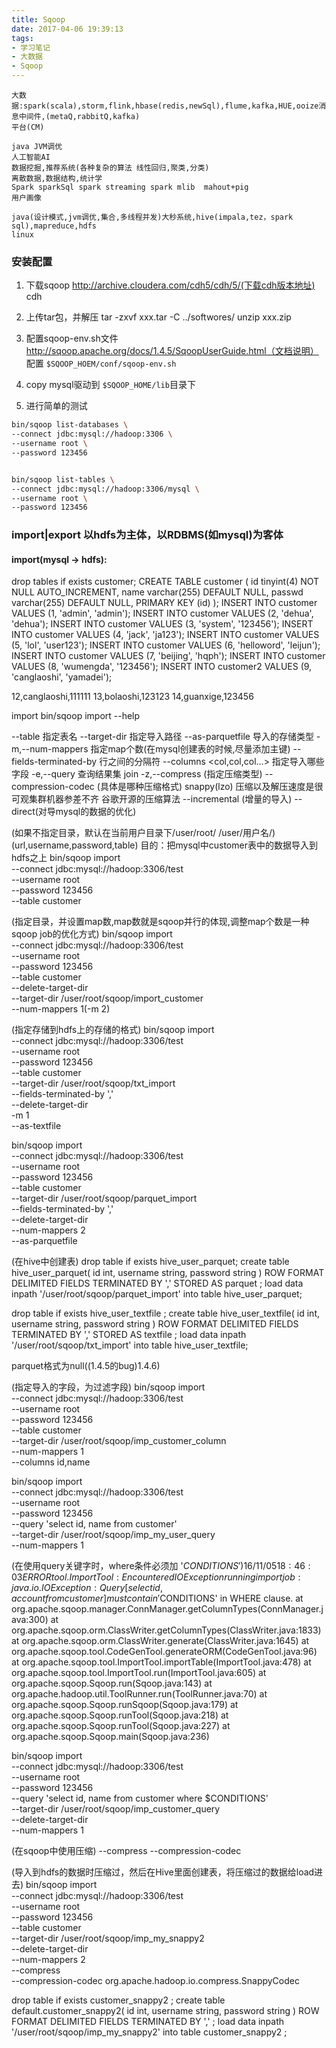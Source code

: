 ```yaml
---
title: Sqoop
date: 2017-04-06 19:39:13
tags:
- 学习笔记
- 大数据
- Sqoop
---
```


    大数据:spark(scala),storm,flink,hbase(redis,newSql),flume,kafka,HUE,ooize消息中间件,(metaQ,rabbitQ,kafka)
    平台(CM)

    java JVM调优
    人工智能AI
    数据挖掘,推荐系统(各种复杂的算法 线性回归,聚类,分类)
    离散数据,数据结构,统计学
    Spark sparkSql spark streaming spark mlib  mahout+pig
    用户画像

    java(设计模式,jvm调优,集合,多线程并发)大秒系统,hive(impala,tez，spark sql),mapreduce,hdfs
    linux

### 安装配置

1. 下载sqoop http://archive.cloudera.com/cdh5/cdh/5/(下载cdh版本地址)
cdh

2. 上传tar包，并解压
tar -zxvf xxx.tar -C ../softwores/
unzip xxx.zip

3. 配置sqoop-env.sh文件
http://sqoop.apache.org/docs/1.4.5/SqoopUserGuide.html（文档说明）
配置
`$SQOOP_HOEM/conf/sqoop-env.sh`
4. copy mysql驱动到
`$SQOOP_HOME/lib`目录下
5. 进行简单的测试

```bash
bin/sqoop list-databases \
--connect jdbc:mysql://hadoop:3306 \
--username root \
--password 123456


bin/sqoop list-tables \
--connect jdbc:mysql://hadoop:3306/mysql \
--username root \
--password 123456
```

### import|export  以hdfs为主体，以RDBMS(如mysql)为客体

#### import(mysql -> hdfs):
drop tables if exists customer;
CREATE TABLE customer (
  id tinyint(4) NOT NULL AUTO_INCREMENT,
  name varchar(255) DEFAULT NULL,
  passwd varchar(255) DEFAULT NULL,
  PRIMARY KEY (id)
);
INSERT INTO customer VALUES (1, 'admin', 'admin');
INSERT INTO customer VALUES (2, 'dehua', 'dehua');
INSERT INTO customer VALUES (3, 'system', '123456');
INSERT INTO customer VALUES (4, 'jack', 'ja123');
INSERT INTO customer VALUES (5, 'lol', 'user123');
INSERT INTO customer VALUES (6, 'helloword', 'leijun');
INSERT INTO customer VALUES (7, 'beijing', 'hqph');
INSERT INTO customer VALUES (8, 'wumengda', '123456');
INSERT INTO customer2 VALUES (9, 'canglaoshi', 'yamadei');

12,canglaoshi,111111
13,bolaoshi,123123
14,guanxige,123456


import
bin/sqoop import --help

 --table 指定表名
 --target-dir 指定导入路径
 --as-parquetfile  导入的存储类型
 -m,--num-mappers  指定map个数(在mysql创建表的时候,尽量添加主键)
 --fields-terminated-by 行之间的分隔符
 --columns <col,col,col...>  指定导入哪些字段
 -e,--query <statement>  查询结果集
 join
 -z,--compress (指定压缩类型)
 --compression-codec <codec>(具体是哪种压缩格式) snappy(lzo)
 压缩以及解压速度是很可观集群机器参差不齐 谷歌开源的压缩算法
 --incremental <import-type> (增量的导入)
 --direct(对导mysql的数据的优化)

 
(如果不指定目录，默认在当前用户目录下/user/root/ /user/用户名/)
(url,username,password,table)
目的：把mysql中customer表中的数据导入到hdfs之上
bin/sqoop import \
--connect jdbc:mysql://hadoop:3306/test \
--username root \
--password 123456 \
--table customer 


(指定目录，并设置map数,map数就是sqoop并行的体现,调整map个数是一种sqoop job的优化方式)
bin/sqoop import \
--connect jdbc:mysql://hadoop:3306/test \
--username root \
--password 123456 \
--table customer \
--delete-target-dir \
--target-dir /user/root/sqoop/import_customer \
--num-mappers 1(-m 2)

(指定存储到hdfs上的存储的格式)
bin/sqoop import \
--connect jdbc:mysql://hadoop:3306/test \
--username root \
--password 123456 \
--table customer \
--target-dir /user/root/sqoop/txt_import \
--fields-terminated-by ',' \
--delete-target-dir \
-m 1 \
--as-textfile

bin/sqoop import \
--connect jdbc:mysql://hadoop:3306/test \
--username root \
--password 123456 \
--table customer \
--target-dir /user/root/sqoop/parquet_import \
--fields-terminated-by ',' \
--delete-target-dir \
--num-mappers 2 \
--as-parquetfile 


(在hive中创建表)
drop table if exists hive_user_parquet; 
create table hive_user_parquet(
id int,
username string,
password string
)
ROW FORMAT DELIMITED FIELDS TERMINATED BY ','
STORED AS parquet ;
load data inpath '/user/root/sqoop/parquet_import' into table hive_user_parquet;

drop table if exists hive_user_textfile ;
create table hive_user_textfile(
id int,
username string,
password string
)
ROW FORMAT DELIMITED FIELDS TERMINATED BY ','
STORED AS textfile ;
load data inpath '/user/root/sqoop/txt_import' into table hive_user_textfile;

parquet格式为null((1.4.5的bug)1.4.6)


(指定导入的字段，为过滤字段)
bin/sqoop import \
--connect jdbc:mysql://hadoop:3306/test \
--username root \
--password 123456 \
--table customer \
--target-dir /user/root/sqoop/imp_customer_column \
--num-mappers 1 \
--columns id,name

bin/sqoop import \
--connect jdbc:mysql://hadoop:3306/test \
--username root \
--password 123456 \
--query 'select id, name from customer' \
--target-dir /user/root/sqoop/imp_my_user_query \
--num-mappers 1


(在使用query关键字时，where条件必须加 '$CONDITIONS' )
16/11/05 18:46:03 ERROR tool.ImportTool: Encountered IOException running import job: java.io.IOException: Query [select id, account from customer] must contain '$CONDITIONS' in WHERE clause.
        at org.apache.sqoop.manager.ConnManager.getColumnTypes(ConnManager.java:300)
        at org.apache.sqoop.orm.ClassWriter.getColumnTypes(ClassWriter.java:1833)
        at org.apache.sqoop.orm.ClassWriter.generate(ClassWriter.java:1645)
        at org.apache.sqoop.tool.CodeGenTool.generateORM(CodeGenTool.java:96)
        at org.apache.sqoop.tool.ImportTool.importTable(ImportTool.java:478)
        at org.apache.sqoop.tool.ImportTool.run(ImportTool.java:605)
        at org.apache.sqoop.Sqoop.run(Sqoop.java:143)
        at org.apache.hadoop.util.ToolRunner.run(ToolRunner.java:70)
        at org.apache.sqoop.Sqoop.runSqoop(Sqoop.java:179)
        at org.apache.sqoop.Sqoop.runTool(Sqoop.java:218)
        at org.apache.sqoop.Sqoop.runTool(Sqoop.java:227)
        at org.apache.sqoop.Sqoop.main(Sqoop.java:236)

bin/sqoop import \
--connect jdbc:mysql://hadoop:3306/test \
--username root \
--password 123456 \
--query 'select id, name from customer where $CONDITIONS' \
--target-dir /user/root/sqoop/imp_customer_query \
--delete-target-dir \
--num-mappers 1

(在sqoop中使用压缩)
--compress
--compression-codec


(导入到hdfs的数据时压缩过，然后在Hive里面创建表，将压缩过的数据给load进去)
bin/sqoop import \
--connect jdbc:mysql://hadoop:3306/test \
--username root \
--password 123456 \
--table customer \
--target-dir /user/root/sqoop/imp_my_snappy2 \
--delete-target-dir \
--num-mappers 2 \
--compress \
--compression-codec org.apache.hadoop.io.compress.SnappyCodec

drop table if exists customer_snappy2 ;
create table default.customer_snappy2(
id int,
username string,
password string
)
ROW FORMAT DELIMITED FIELDS TERMINATED BY ',' ;
load data inpath '/user/root/sqoop/imp_my_snappy2' into table customer_snappy2 ;
